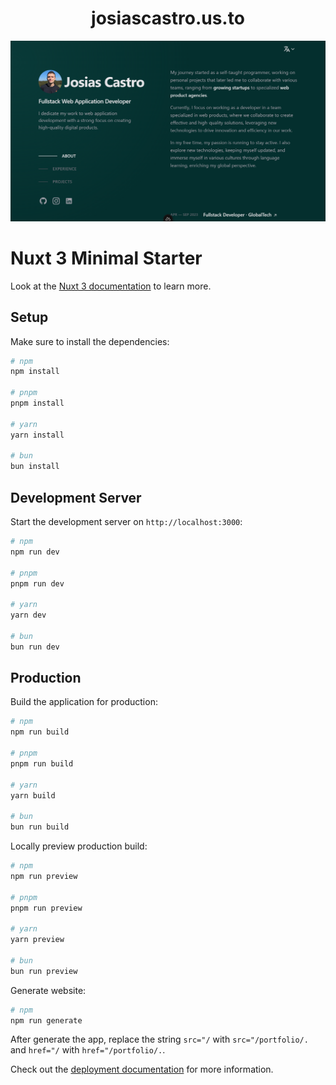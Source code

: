 <h1 align="center">
  josiascastro.us.to
</h1>

![demo](https://raw.githubusercontent.com/iJosiasCastro/portfolio/master/demo/screenshot.png?token=GHSAT0AAAAAACGYHSFQ6YDSYYIGLAHSAGK6ZIA7SSA)

# Nuxt 3 Minimal Starter

Look at the [Nuxt 3 documentation](https://nuxt.com/docs/getting-started/introduction) to learn more.

## Setup

Make sure to install the dependencies:

```bash
# npm
npm install

# pnpm
pnpm install

# yarn
yarn install

# bun
bun install
```

## Development Server

Start the development server on `http://localhost:3000`:

```bash
# npm
npm run dev

# pnpm
pnpm run dev

# yarn
yarn dev

# bun
bun run dev
```

## Production

Build the application for production:

```bash
# npm
npm run build

# pnpm
pnpm run build

# yarn
yarn build

# bun
bun run build
```

Locally preview production build:

```bash
# npm
npm run preview

# pnpm
pnpm run preview

# yarn
yarn preview

# bun
bun run preview
```

Generate website:

```bash
# npm
npm run generate

```

After generate the app, replace the string `src="/` with `src="/portfolio/.` and `href="/` with `href="/portfolio/.`.

Check out the [deployment documentation](https://nuxt.com/docs/getting-started/deployment) for more information.
